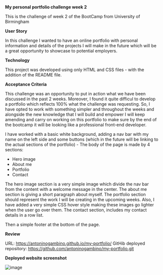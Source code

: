 **My personal portfolio challenge week 2**

This is the challenge of week 2 of the BootCamp from University of Birmingham

**User Story**

In this challenge I wanted to have an online portfolio with personal information and details of the projects I will make in the future which will be a great opportunity to showcase to potential employers.

**Technology**

This project was developed using only HTML and CSS files - with the addition of the README file.

**Acceptance Criteria**

This challenge was an opportunity to put in action what we have been discussed in the past 2 weeks. Moreover, I found it quite difficul to develop a portfolio which reflects 100% what the challenge was requesting. So, I have opted to work with something simpler and throughout the weeks and alongside the new knowledge that I will build and empower I will keep amending and carry on working on this portfolio to make sure by the end of the bootcamp it will be looking like a professional front-end developer. 

I have worked with a basic white background, adding a nav bar with my name on the left side and some buttons (which in the future will be linking to the actual sections of the portfolio) - The body of the page is made by 4 sections:
- Hero image
- About me 
- Portfolio
- Contact

The hero image section is a very simple image which divide the nav bar from the content with a welcome message in the center.
The about me section is giving a short paragraph about myself. 
The portfolio section should represent the work I will be creating in the upcoming weeks. Also, I have added a very simple CSS hover style making these images go lighter when the user go over them. 
The contact section, includes my contact details in a row list.

Then a simple footer at the bottom of the page.

**Review**

URL: https://antoninogambino.github.io/my-portfolio/
GitHib deployed repository: https://github.com/antoninogambino/my-portfolio.git

**Deployed website screenshot**

![image](https://user-images.githubusercontent.com/112243266/227310841-7260c7c6-6cad-4b01-8cd2-07fa2e6a100d.png)
